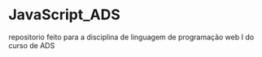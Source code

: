 # JavaScript_ADS
repositorio feito para a disciplina de linguagem de programação web I do curso de ADS
